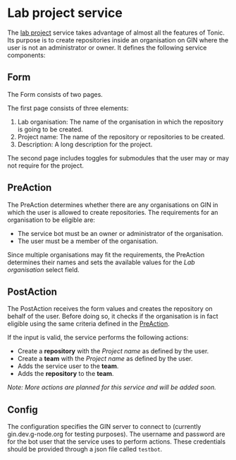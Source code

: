 # Lab project service

The [lab project](/utonics/labproject/main.go) service takes advantage of almost all the features of Tonic.  Its purpose is to create repositories inside an organisation on GIN where the user is not an administrator or owner.
It defines the following service components:

## Form

The Form consists of two pages.

The first page consists of three elements:
1. Lab organisation: The name of the organisation in which the repository is going to be created.
2. Project name: The name of the repository or repositories to be created.
3. Description: A long description for the project.

The second page includes toggles for submodules that the user may or may not require for the project.

## PreAction

The PreAction determines whether there are any organisations on GIN in which the user is allowed to create repositories.  The requirements for an organisation to be eligible are:
- The service bot must be an owner or administrator of the organisation.
- The user must be a member of the organisation.

Since multiple organisations may fit the requirements, the PreAction determines their names and sets the available values for the _Lab organisation_ select field.

## PostAction

The PostAction receives the form values and creates the repository on behalf of the user.  Before doing so, it checks if the organisation is in fact eligible using the same criteria defined in the [PreAction](#preaction).

If the input is valid, the service performs the following actions:
- Create a **repository** with the _Project name_ as defined by the user.
- Create a **team** with the _Project name_ as defined by the user.
- Adds the service user to the **team**.
- Adds the **repository** to the **team**.

*Note: More actions are planned for this service and will be added soon.*

## Config

The configuration specifies the GIN server to connect to (currently gin.dev.g-node.org for testing purposes).  The username and password are for the bot user that the service uses to perform actions.  These credentials should be provided through a json file called `testbot`.
